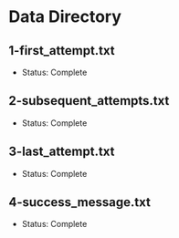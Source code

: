 # Data Directory
## 1-first_attempt.txt
- Status: Complete
## 2-subsequent_attempts.txt
- Status: Complete
## 3-last_attempt.txt
- Status: Complete
## 4-success_message.txt
- Status: Complete
